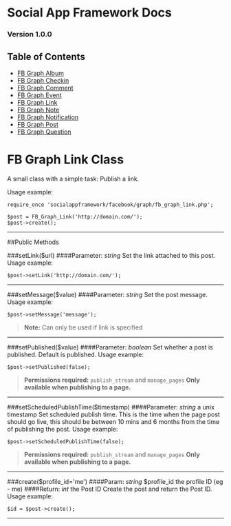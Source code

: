# Social App Framework Docs
### Version 1.0.0

## Table of Contents
* [FB Graph Album](fb_graph_album.md)
* [FB Graph Checkin](fb_graph_checkin.md)
* [FB Graph Comment](fb_graph_comment.md)
* [FB Graph Event](fb_graph_event.md)
* [FB Graph Link](fb_graph_link.md)
* [FB Graph Note](fb_graph_note.md)
* [FB Graph Notification](fb_graph_notification.md)
* [FB Graph Post](fb_graph_post.md)
* [FB Graph Question](fb_graph_question.md)


# FB Graph Link Class
A small class with a simple task: Publish a link.

Usage example:

    require_once 'socialappframework/facebook/graph/fb_graph_link.php';

    $post = FB_Graph_Link('http://domain.com/');
    $post->create();

***

##Public Methods

###setLink($url)
####Parameter: _string_
Set the link attached to this post. Usage example:

    $post->setLink('http://domain.com/');

***

###setMessage($value)
####Parameter: _string_
Set the post message. Usage example:

    $post->setMessage('message');

>**Note:** Can only be used if link is specified

***

###setPublished($value)
####Parameter: _boolean_
Set whether a post is published. Default is published. Usage example:

    $post->setPublished(false);

>**Permissions required:** `publish_stream` and `manage_pages`
>**Only available when publishing to a page.**

***

###setScheduledPublishTime($timestamp)
####Parameter: _string_ a unix timestamp
Set scheduled publish time. This is the time when the page post should go live, 
this should be between 10 mins and 6 months from the time of publishing the post. 
Usage example:

    $post->setScheduledPublishTime(false);

>**Permissions required:** `publish_stream` and `manage_pages`
>**Only available when publishing to a page.**

***

###create($profile_id='me')
####Param: _string_ $profile_id the profile ID (eg - me)
####Return: _int_ the Post ID
Create the post and return the Post ID. Usage example:

    $id = $post->create();

***
